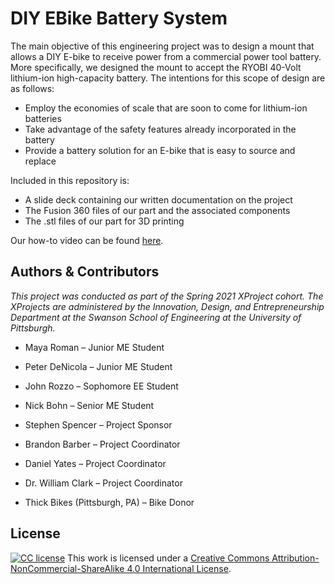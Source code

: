 # DIY EBike Battery System

The main objective of this engineering project was to design a mount that allows a DIY E-bike to receive power from a commercial power tool battery. More specifically, we designed the mount to accept the RYOBI 40-Volt lithium-ion high-capacity battery. The intentions for this scope of design are as follows:


- Employ the economies of scale that are soon to come for lithium-ion batteries
- Take advantage of the safety features already incorporated in the battery
- Provide a battery solution for an E-bike that is easy to source and replace


Included in this repository is:
- A slide deck containing our written documentation on the project
- The Fusion 360 files of our part and the associated components
- The .stl files of our part for 3D printing

Our how-to video can be found [here].
## Authors & Contributors
_This project was conducted as part of the Spring 2021 XProject cohort. The XProjects are administered by the Innovation, Design, and Entrepreneurship Department at the Swanson School of Engineering at the University of Pittsburgh._

- Maya Roman – Junior ME Student
- Peter DeNicola – Junior ME Student
- John Rozzo – Sophomore EE Student
- Nick Bohn – Senior ME Student

- Stephen Spencer – Project Sponsor
- Brandon Barber – Project Coordinator
- Daniel Yates – Project Coordinator
- Dr. William Clark – Project Coordinator

- Thick Bikes (Pittsburgh, PA) – Bike Donor

## License

[![CC license](https://i.creativecommons.org/l/by-nc-sa/4.0/88x31.png)](http://creativecommons.org/licenses/by-nc-sa/4.0/)
This work is licensed under a [Creative Commons Attribution-NonCommercial-ShareAlike 4.0 International License].

[//]: # (These are reference links used in the body of this note and get stripped out when the markdown processor does its job. There is no need to format nicely because it shouldn't be seen. Thanks SO - http://stackoverflow.com/questions/4823468/store-comments-in-markdown-syntax)

   [here]: <https://youtu.be/MtnTtBak4VA>
   [Creative Commons Attribution-NonCommercial-ShareAlike 4.0 International License]: <http://creativecommons.org/licenses/by-nc-sa/4.0/>

